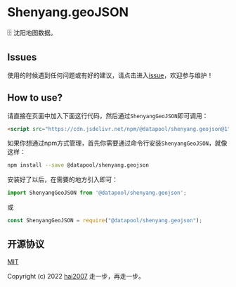 # Shenyang.geoJSON
🗄️ 沈阳地图数据。

## Issues
使用的时候遇到任何问题或有好的建议，请点击进入[issue](https://github.com/hai2007/datapool/issues)，欢迎参与维护！

## How to use?

请直接在页面中加入下面这行代码，然后通过```ShenyangGeoJSON```即可调用：

```html
<script src="https://cdn.jsdelivr.net/npm/@datapool/shenyang.geojson@1"></script>
```

如果你想通过npm方式管理，首先你需要通过命令行安装``````ShenyangGeoJSON``````，就像这样：

```bash
npm install --save @datapool/shenyang.geojson
```

安装好了以后，在需要的地方引入即可：

```js
import ShenyangGeoJSON from '@datapool/shenyang.geojson';
```

或

```js
const ShenyangGeoJSON = require("@datapool/shenyang.geojson");
```

开源协议
---------------------------------------
[MIT](https://github.com/hai2007/datapool/blob/master/LICENSE)

Copyright (c) 2022 [hai2007](https://hai2007.gitee.io/sweethome/) 走一步，再走一步。
